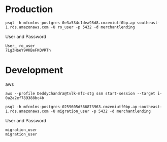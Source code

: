 # Production
```
psql -h mfcmlms-postgres-0e3a534c1dea98d8.cmzemiutf0bp.ap-southeast-1.rds.amazonaws.com -U ro_user -p 5432 -d merchantlending
```

User and Password
```
User_ ro_user
7Lg3H$eY9#KBeFKQVRTh
```

# Development
aws 
```
aws --profile DeddyChandra@tvlk-mfc-stg ssm start-session --target i-0a2a2ef789388bc4b
```

```
psql -h mfcmlms-postgres-0259605d566873963.cmzemiutf0bp.ap-southeast-1.rds.amazonaws.com -U migration_user -p 5432 -d merchantlending
```

User and Password
```
migration_user
migration_user
```